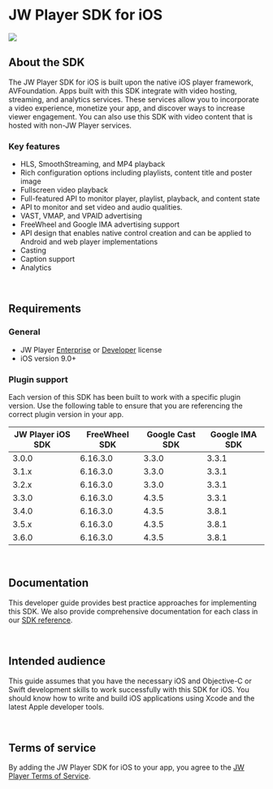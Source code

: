 # JW Player SDK for iOS

<img src="https://img.shields.io/badge/SDK-iOS%20v3-0AAC29.svg?logo=apple">

## About the SDK

The JW Player SDK for iOS is built upon the native iOS player framework, AVFoundation.  Apps built with this SDK integrate with video hosting, streaming, and analytics services. These services allow you to incorporate a video experience, monetize your app, and discover ways to increase viewer engagement. You can also use this SDK with video content that is hosted with non-JW Player services.

### Key features

* HLS, SmoothStreaming, and MP4 playback
* Rich configuration options including playlists, content title and poster image
* Fullscreen video playback
* Full-featured API to monitor player, playlist, playback, and content state
* API to monitor and set video and audio qualities.
* VAST, VMAP, and VPAID advertising
* FreeWheel and Google IMA advertising support
* API design that enables native control creation and can be applied to Android and web player implementations
* Casting
* Caption support
* Analytics

<br/>

## Requirements

### General
* JW Player [Enterprise](https://www.jwplayer.com/pricing/?utm_source=developer&utm_medium=CTA&utm_campaign=Developer%20Nav%20Upgrade/) or [Developer](https://developer.jwplayer.com/sign-up/) license
* iOS version 9.0+

<a name="plugin-support"></a>

### Plugin support

Each version of this SDK has been built to work with a specific plugin version. Use the following table to ensure that you are referencing the correct plugin version in your app.

| JW Player iOS SDK | FreeWheel SDK | Google Cast SDK | Google IMA SDK |
| --- | --- | --- | --- |
| 3.0.0 | 6.16.3.0 | 3.3.0 | 3.3.1 |
| 3.1.x | 6.16.3.0 | 3.3.0 | 3.3.1 |
| 3.2.x | 6.16.3.0 | 3.3.0 | 3.3.1 |
| 3.3.0 | 6.16.3.0 | 4.3.5 | 3.3.1 |
| 3.4.0 | 6.16.3.0 | 4.3.5 | 3.8.1 |
| 3.5.x | 6.16.3.0 | 4.3.5 | 3.8.1 |
| 3.6.0 | 6.16.3.0 | 4.3.5 | 3.8.1 |

<br/>

## Documentation

This developer guide provides best practice approaches for implementing this SDK. We also provide comprehensive documentation for each class in our [SDK reference](https://developer.jwplayer.com/sdk/ios/reference/). 

<br/>

## Intended audience

This guide assumes that you have the necessary iOS and Objective-C or Swift development skills to work successfully with this SDK for iOS. You should know how to write and build iOS applications using Xcode and the latest Apple developer tools.

<br/>

## Terms of service
By adding the JW Player SDK for iOS to your app, you agree to the [JW Player Terms of Service](https://www.jwplayer.com/tos/).

